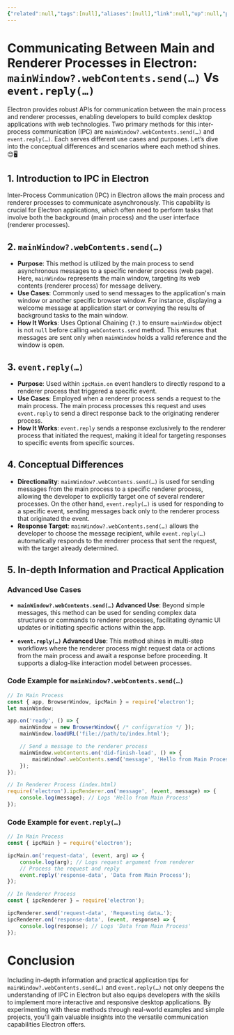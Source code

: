 ```yaml
---
{"related":null,"tags":[null],"aliases":[null],"link":null,"up":null,"persona":null,"index":null,"date_created":"2024-02-11","date_modified":"2024-04-14","dg-publish":true,"permalink":"/encounters/communicating-between-main-and-renderer-processes-in-electron/","dgPassFrontmatter":true,"noteIcon":"1","created":"2024-02-11T09:17:41.276+09:00","updated":"2024-04-14T10:57:14.792+09:00"}
---
```


# Communicating Between Main and Renderer Processes in Electron: `mainWindow?.webContents.send(…)` Vs `event.reply(…)`

Electron provides robust APIs for communication between the main process and renderer processes, enabling developers to build complex desktop applications with web technologies. Two primary methods for this inter-process communication (IPC) are `mainWindow?.webContents.send(…)` and `event.reply(…)`. Each serves different use cases and purposes. Let’s dive into the conceptual differences and scenarios where each method shines. 😊🖥️

## 1. Introduction to IPC in Electron

Inter-Process Communication (IPC) in Electron allows the main process and renderer processes to communicate asynchronously. This capability is crucial for Electron applications, which often need to perform tasks that involve both the background (main process) and the user interface (renderer processes).

## 2. `mainWindow?.webContents.send(…)`

- **Purpose**: This method is utilized by the main process to send asynchronous messages to a specific renderer process (web page). Here, `mainWindow` represents the main window, targeting its web contents (renderer process) for message delivery.
- **Use Cases**: Commonly used to send messages to the application's main window or another specific browser window. For instance, displaying a welcome message at application start or conveying the results of background tasks to the main window.
- **How It Works**: Uses Optional Chaining (`?.`) to ensure `mainWindow` object is not `null` before calling `webContents.send` method. This ensures that messages are sent only when `mainWindow` holds a valid reference and the window is open.

## 3. `event.reply(…)`

- **Purpose**: Used within `ipcMain.on` event handlers to directly respond to a renderer process that triggered a specific event.
- **Use Cases**: Employed when a renderer process sends a request to the main process. The main process processes this request and uses `event.reply` to send a direct response back to the originating renderer process.
- **How It Works**: `event.reply` sends a response exclusively to the renderer process that initiated the request, making it ideal for targeting responses to specific events from specific sources.

## 4. Conceptual Differences

- **Directionality**: `mainWindow?.webContents.send(…)` is used for sending messages from the main process to a specific renderer process, allowing the developer to explicitly target one of several renderer processes. On the other hand, `event.reply(…)` is used for responding to a specific event, sending messages back only to the renderer process that originated the event.
- **Response Target**: `mainWindow?.webContents.send(…)` allows the developer to choose the message recipient, while `event.reply(…)` automatically responds to the renderer process that sent the request, with the target already determined.

## 5. In-depth Information and Practical Application

### Advanced Use Cases

- **`mainWindow?.webContents.send(…)` Advanced Use**: Beyond simple messages, this method can be used for sending complex data structures or commands to renderer processes, facilitating dynamic UI updates or initiating specific actions within the app.

- **`event.reply(…)` Advanced Use**: This method shines in multi-step workflows where the renderer process might request data or actions from the main process and await a response before proceeding. It supports a dialog-like interaction model between processes.

### Code Example for `mainWindow?.webContents.send(…)`

```javascript
// In Main Process
const { app, BrowserWindow, ipcMain } = require('electron');
let mainWindow;

app.on('ready', () => {
    mainWindow = new BrowserWindow({ /* configuration */ });
    mainWindow.loadURL('file://path/to/index.html');

    // Send a message to the renderer process
    mainWindow.webContents.on('did-finish-load', () => {
        mainWindow?.webContents.send('message', 'Hello from Main Process');
    });
});

// In Renderer Process (index.html)
require('electron').ipcRenderer.on('message', (event, message) => {
    console.log(message); // Logs 'Hello from Main Process'
});
```

### Code Example for `event.reply(…)`

```javascript
// In Main Process
const { ipcMain } = require('electron');

ipcMain.on('request-data', (event, arg) => {
    console.log(arg); // Logs request argument from renderer
    // Process the request and reply
    event.reply('response-data', 'Data from Main Process');
});

// In Renderer Process
const { ipcRenderer } = require('electron');

ipcRenderer.send('request-data', 'Requesting data…');
ipcRenderer.on('response-data', (event, response) => {
    console.log(response); // Logs 'Data from Main Process'
});
```

# Conclusion

Including in-depth information and practical application tips for `mainWindow?.webContents.send(…)` and `event.reply(…)` not only deepens the understanding of IPC in Electron but also equips developers with the skills to implement more interactive and responsive desktop applications. By experimenting with these methods through real-world examples and simple projects, you'll gain valuable insights into the versatile communication capabilities Electron offers.